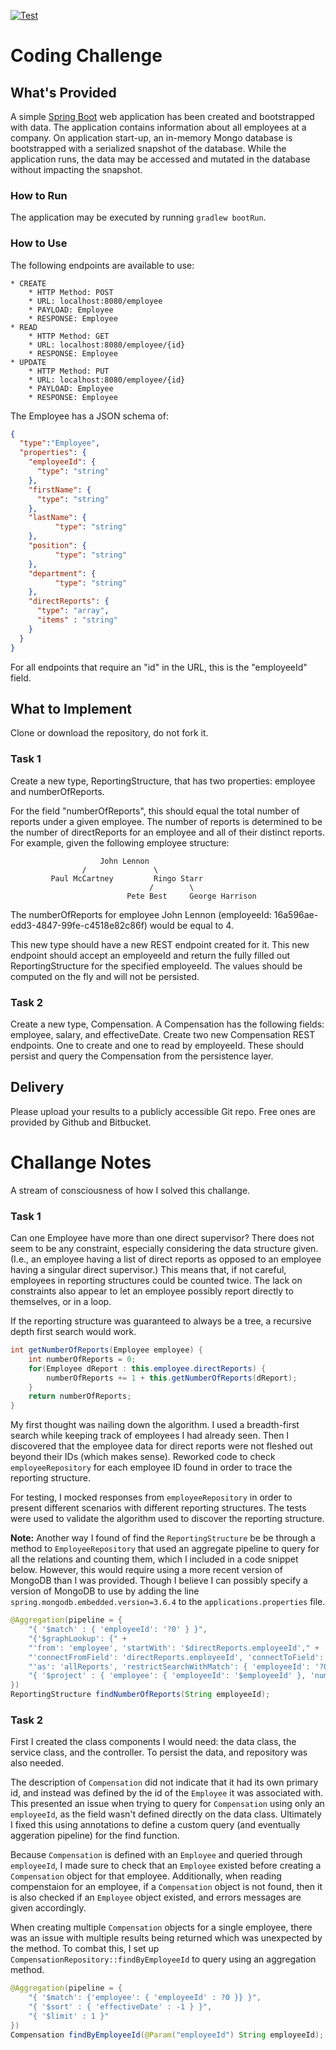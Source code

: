 [![Test](https://github.com/roxymeskell/mindex-java-code-challenge/actions/workflows/gradle-test.yml/badge.svg)](https://github.com/roxymeskell/mindex-java-code-challenge/actions/workflows/gradle-test.yml)
# Coding Challenge
## What's Provided
A simple [Spring Boot](https://projects.spring.io/spring-boot/) web application has been created and bootstrapped 
with data. The application contains information about all employees at a company. On application start-up, an in-memory 
Mongo database is bootstrapped with a serialized snapshot of the database. While the application runs, the data may be
accessed and mutated in the database without impacting the snapshot.

### How to Run
The application may be executed by running `gradlew bootRun`.

### How to Use
The following endpoints are available to use:
```
* CREATE
    * HTTP Method: POST 
    * URL: localhost:8080/employee
    * PAYLOAD: Employee
    * RESPONSE: Employee
* READ
    * HTTP Method: GET 
    * URL: localhost:8080/employee/{id}
    * RESPONSE: Employee
* UPDATE
    * HTTP Method: PUT 
    * URL: localhost:8080/employee/{id}
    * PAYLOAD: Employee
    * RESPONSE: Employee
```
The Employee has a JSON schema of:
```json
{
  "type":"Employee",
  "properties": {
    "employeeId": {
      "type": "string"
    },
    "firstName": {
      "type": "string"
    },
    "lastName": {
          "type": "string"
    },
    "position": {
          "type": "string"
    },
    "department": {
          "type": "string"
    },
    "directReports": {
      "type": "array",
      "items" : "string"
    }
  }
}
```
For all endpoints that require an "id" in the URL, this is the "employeeId" field.

## What to Implement
Clone or download the repository, do not fork it.

### Task 1
Create a new type, ReportingStructure, that has two properties: employee and numberOfReports.

For the field "numberOfReports", this should equal the total number of reports under a given employee. The number of 
reports is determined to be the number of directReports for an employee and all of their distinct reports. For example, 
given the following employee structure:
```
                    John Lennon
                /               \
         Paul McCartney         Ringo Starr
                               /        \
                          Pete Best     George Harrison
```
The numberOfReports for employee John Lennon (employeeId: 16a596ae-edd3-4847-99fe-c4518e82c86f) would be equal to 4. 

This new type should have a new REST endpoint created for it. This new endpoint should accept an employeeId and return 
the fully filled out ReportingStructure for the specified employeeId. The values should be computed on the fly and will 
not be persisted.

### Task 2
Create a new type, Compensation. A Compensation has the following fields: employee, salary, and effectiveDate. Create 
two new Compensation REST endpoints. One to create and one to read by employeeId. These should persist and query the 
Compensation from the persistence layer.

## Delivery
Please upload your results to a publicly accessible Git repo. Free ones are provided by Github and Bitbucket.


# Challange Notes
A stream of consciousness of how I solved this challange.

### Task 1
Can one Employee have more than one direct supervisor? There does not seem to be any constraint, especially considering the data structure given.
(I.e., an employee having a list of direct reports as opposed to an employee having a singular direct supervisor.)
This means that, if not careful, employees in reporting structures could be counted twice.
The lack on constraints also appear to let an employee possibly report directly to themselves, or in a loop.

If the reporting structure was guaranteed to always be a tree, a recursive depth first search would work.
``` java
int getNumberOfReports(Employee employee) {
    int numberOfReports = 0;
    for(Employee dReport : this.employee.directReports) {
        numberOfReports += 1 + this.getNumberOfReports(dReport);
    }
    return numberOfReports;
}
```

My first thought was nailing down the algorithm. I used a breadth-first search while keeping track of employees I had already seen. Then I discovered that the employee data for direct reports were not fleshed out beyond their IDs (which makes sense). Reworked code to check `employeeRepository` for each employee ID found in order to trace the reporting structure.

For testing, I mocked responses from `employeeRepository` in order to present different scenarios with different reporting structures. The tests were used to validate the algorithm used to discover the reporting structure.


**Note:**
Another way I found of find the `ReportingStructure` be be through a method to `EmployeeRepository` that used an aggregate pipeline to query for all the relations and counting them, which I included in a code snippet below. However, this would require using a more recent version of MongoDB than I was provided.
Though I believe I can possibly specify a version of MongoDB to use by adding the line `spring.mongodb.embedded.version=3.6.4` to the `applications.properties` file.
```java
@Aggregation(pipeline = {
    "{ '$match' : { 'employeeId': '?0' } }",
    "{'$graphLookup': {" +
    "'from': 'employee', 'startWith': '$directReports.employeeId'," +
    "'connectFromField': 'directReports.employeeId', 'connectToField': 'employeeId'," +
    "'as': 'allReports', 'restrictSearchWithMatch': { 'employeeId': '?0' } } }",
    "{ '$project' : { 'employee': { 'employeeId': '$employeeId' }, 'numberOfReports': { '$size': '$allReports' } } }"
})
ReportingStructure findNumberOfReports(String employeeId);
```

### Task 2
First I created the class components I would need: the data class, the service class, and the controller. To persist the data, and repository was also needed.

The description of `Compensation` did not indicate that it had its own primary id, and instead was defined by the id of the `Employee` it was associated with.
This presented an issue when trying to query for `Compensation` using only an `employeeId`, as the field wasn't defined directly on the data class.
Ultimately I fixed this using annotations to define a custom query (and eventually aggeration pipeline) for the find function.

Because `Compensation` is defined with an `Employee` and queried through `employeeId`, I made sure to check that an `Employee` existed before creating a `Compensation` object for that employee. Additionally, when reading compenstaion for an employee, if a `Compensation` object is not found, then it is also checked if an `Employee` object existed, and errors messages are given accordingly.

When creating multiple `Compensation` objects for a single employee, there was an issue with multiple results being returned which was unexpected by the method. To combat this, I set up `CompensationRepository::findByEmployeeId` to query using an aggregation method.
```java
@Aggregation(pipeline = {
    "{ '$match': {'employee': { 'employeeId' : ?0 }} }", 
    "{ '$sort' : { 'effectiveDate' : -1 } }",
    "{ '$limit' : 1 }"
})
Compensation findByEmployeeId(@Param("employeeId") String employeeId);
```
